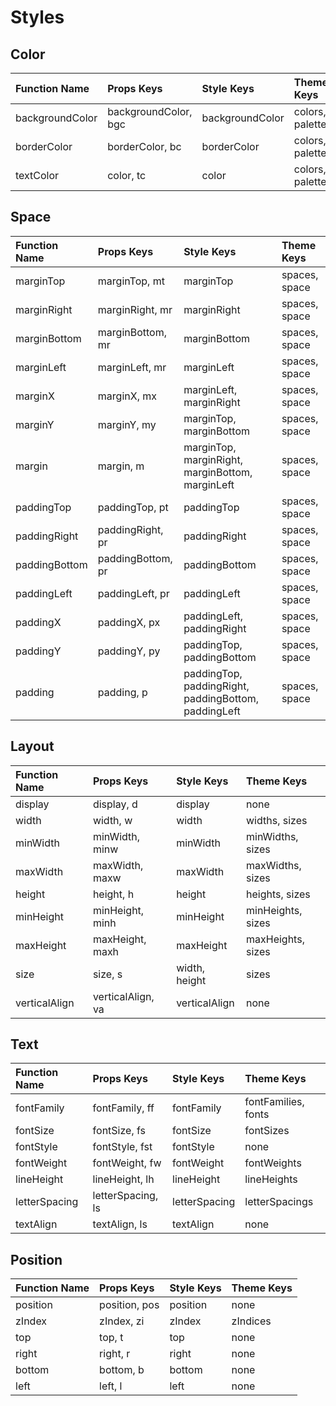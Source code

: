 # Styles

## Color

| Function Name   | Props Keys           | Style Keys      | Theme Keys      |
| :-------------- | :------------------- | :-------------- | :-------------- |
| backgroundColor | backgroundColor, bgc | backgroundColor | colors, palette |
| borderColor     | borderColor, bc      | borderColor     | colors, palette |
| textColor       | color, tc            | color           | colors, palette |

## Space

| Function Name | Props Keys        | Style Keys                                           | Theme Keys    |
| :------------ | :---------------- | :--------------------------------------------------- | :------------ |
| marginTop     | marginTop, mt     | marginTop                                            | spaces, space |
| marginRight   | marginRight, mr   | marginRight                                          | spaces, space |
| marginBottom  | marginBottom, mr  | marginBottom                                         | spaces, space |
| marginLeft    | marginLeft, mr    | marginLeft                                           | spaces, space |
| marginX       | marginX, mx       | marginLeft, marginRight                              | spaces, space |
| marginY       | marginY, my       | marginTop, marginBottom                              | spaces, space |
| margin        | margin, m         | marginTop, marginRight, marginBottom, marginLeft     | spaces, space |
| paddingTop    | paddingTop, pt    | paddingTop                                           | spaces, space |
| paddingRight  | paddingRight, pr  | paddingRight                                         | spaces, space |
| paddingBottom | paddingBottom, pr | paddingBottom                                        | spaces, space |
| paddingLeft   | paddingLeft, pr   | paddingLeft                                          | spaces, space |
| paddingX      | paddingX, px      | paddingLeft, paddingRight                            | spaces, space |
| paddingY      | paddingY, py      | paddingTop, paddingBottom                            | spaces, space |
| padding       | padding, p        | paddingTop, paddingRight, paddingBottom, paddingLeft | spaces, space |

## Layout

| Function Name | Props Keys        | Style Keys    | Theme Keys        |
| :------------ | :---------------- | :------------ | :---------------- |
| display       | display, d        | display       | none              |
| width         | width, w          | width         | widths, sizes     |
| minWidth      | minWidth, minw    | minWidth      | minWidths, sizes  |
| maxWidth      | maxWidth, maxw    | maxWidth      | maxWidths, sizes  |
| height        | height, h         | height        | heights, sizes    |
| minHeight     | minHeight, minh   | minHeight     | minHeights, sizes |
| maxHeight     | maxHeight, maxh   | maxHeight     | maxHeights, sizes |
| size          | size, s           | width, height | sizes             |
| verticalAlign | verticalAlign, va | verticalAlign | none              |

## Text

| Function Name | Props Keys        | Style Keys    | Theme Keys          |
| :------------ | :---------------- | :------------ | :------------------ |
| fontFamily    | fontFamily, ff    | fontFamily    | fontFamilies, fonts |
| fontSize      | fontSize, fs      | fontSize      | fontSizes           |
| fontStyle     | fontStyle, fst    | fontStyle     | none                |
| fontWeight    | fontWeight, fw    | fontWeight    | fontWeights         |
| lineHeight    | lineHeight, lh    | lineHeight    | lineHeights         |
| letterSpacing | letterSpacing, ls | letterSpacing | letterSpacings      |
| textAlign     | textAlign, ls     | textAlign     | none                |

## Position

| Function Name | Props Keys    | Style Keys | Theme Keys |
| :------------ | :------------ | :--------- | :--------- |
| position      | position, pos | position   | none       |
| zIndex        | zIndex, zi    | zIndex     | zIndices   |
| top           | top, t        | top        | none       |
| right         | right, r      | right      | none       |
| bottom        | bottom, b     | bottom     | none       |
| left          | left, l       | left       | none       |
